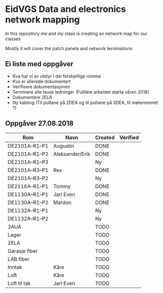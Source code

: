 <h1>EidVGS Data and electronics network mapping</h1>

<p>In this repository me and my class is creating an network map for our classes</p>
<p>Mostly it will cover the patch panels and network terminations</p>

## Ei liste med oppgåver 

* Kva har vi av utstyr i dei forskjellige romma
* Kva er allerede dokumentert
* Verifisere dokumentasjonen
* Terminere alle lause ledninger (Fullføre arbeidet starta våren 2018)
* Dokumentere 2ELA
* Ny kabling (Til pultane på 2DEA og til pultane på 3DEA, til møterommet ?)

## Oppgåver 27.08.2018
|Rom          |Navn                 |Created|Verified|
|---          |---                  |---   |--------|
|DE2101A–R1–P1| Augustin            |DONE  ||
|DE2101A–R1–P2| Aleksander/Erik     |DONE  ||
|DE2101A–R1–P3|                     |Ny    ||
|DE2101A–R3–P1| Rex                 |DONE  ||
|DE2101A–R3–P2|                     |Ny    ||
|DE2116A–R1–P1| Tommy               |DONE  ||
|DE1130A–R1–P1| Jarl Even           |DONE  ||
|DE1130A–R1–P2| Mardon              |DONE  ||
|DE1132A–R1–P1|                     |Ny    ||
|DE1132A–R1–P2|                     |Ny    ||
|3AUA         |                     |TODO  ||
|Lager        |                     |TODO  ||
|2ELA         |                     |TODO  ||
|Garasje fiber|                     |TODO  ||
|LAB fiber    |                     |TODO  ||
|Inntak       | Kåre                |TODO  ||
|Loft         | Kåre                |TODO  ||
|Loft til tak | Jarl Even           |TODO  ||


